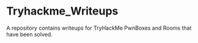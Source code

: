 # Tryhackme_Writeups
A repository contains writeups for TryHackMe PwnBoxes and Rooms that have been solved.
